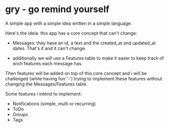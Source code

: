 # gry - go remind yourself

A simple app with a simple idea written in a simple language.

Here's the ideia: this app has a core concept that can't change:
- Messages: they have an id, a text and the created_at and updated_at dates. That's it and it can't change.
+ additionally we will use a Features table to make it easer to keep track of wich features each message has.

Then features will be added on top of this core concept and i will be challenged (while having fun '-') trying to implement these features without changing the Messages/Features table.

Some features i intend to implement:
- Notifications (simple, multi or recurring)
- ToDo
- Groups
- Tags
